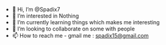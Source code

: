 - 👋 Hi, I’m @Spadix7
- 👀 I’m interested in Nothing
- 🌱 I’m currently learning things which makes me interesting
- 💞️ I’m looking to collaborate on some with people
- 📫 How to reach me - gmail me : spadix15@gmail.com

<!---
Spadix7/Spadix7 is a ✨ special ✨ repository because its `README.md` (this file) appears on your GitHub profile.
You can click the Preview link to take a look at your changes.
--->
